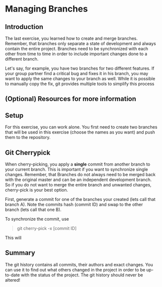 # Managing Branches

## Introduction

The last exercise, you learned how to create and merge branches.
Remember, that branches only separate a state of development and always contain the entire project.
Branches need to be synchronized with each other from time to time in order to include important changes done to a different branch.

Let's say, for example, you have two branches for two different features.
If your group partner find a critical bug and fixes it in his branch, you may want to apply the same changes to your branch as well.
While it is possible to manually copy the fix, git provides multiple tools to simplify this process

## (Optional) Resources for more information

## Setup

For this exercise, you can work alone.
You first need to create two branches that will be used in this exercise (choose the names as you want) and push them to the repository.

## Git Cherrypick

When cherry-picking, you apply a **single** commit from another branch to your current branch.
This is important if you want to synchronize single changes.
Remember, that Branches do not always need to be merged back with the original master and can be an independent development branch.
So if you do not want to merge the entire branch and unwanted changes, cherry-pick is your best option.

First, generate a commit for one of the branches your created (lets call that branch A).
Note the commits hash (commit ID) and swap to the other branch (lets call that one B).

To synchronize the commit, use

> git cherry-pick -x [commit ID]

This will 



## Summary

The git history contains all commits, their authors and exact changes.
You can use it to find out what others changed in the project in order to be up-to-date with the status of the project.
The git history should never be altered!